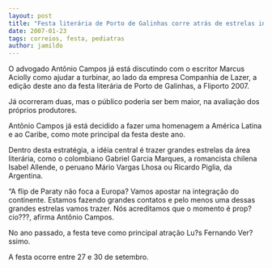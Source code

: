 ```yaml
---
layout: post
title: "Festa literária de Porto de Galinhas corre atrás de estrelas internacionais"
date: 2007-01-23
tags: correios, festa, pediatras
author: jamildo
---
```

O advogado Ant&ocirc;nio Campos j&aacute; est&aacute; discutindo com o escritor Marcus Aciolly como ajudar a turbinar, ao lado da empresa Companhia de Lazer, a edi&ccedil;&atilde;o deste ano da festa liter&aacute;ria de Porto de Galinhas, a Fliporto 2007.

J&aacute; ocorreram duas, mas o p&uacute;blico poderia ser bem maior, na avalia&ccedil;&atilde;o dos pr&oacute;prios produtores.

Ant&ocirc;nio Campos j&aacute; est&aacute; decidido a fazer uma homenagem a Am&eacute;rica Latina e ao Caribe, como mote principal da festa deste ano.

Dentro desta estrat&eacute;gia, a id&eacute;ia central &eacute; trazer grandes estrelas da &aacute;rea liter&aacute;ria, como o colombiano Gabriel Garcia Marques, a romancista chilena Isabel Allende, o peruano M&aacute;rio Vargas Lhosa ou Ricardo Piglia, da Argentina.

&ldquo;A flip de Paraty n&atilde;o foca a Europa? Vamos apostar na integra&ccedil;&atilde;o do continente. Estamos fazendo grandes contatos e pelo menos uma dessas grandes estrelas vamos trazer. N&oacute;s acreditamos que o momento &eacute; prop?cio???, afirma Ant&ocirc;nio Campos.

No ano passado, a festa teve como principal atra&ccedil;&atilde;o Lu?s Fernando Ver?ssimo.

A festa ocorre entre 27 e 30 de setembro.